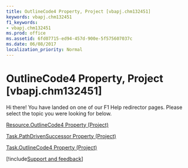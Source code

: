 ```yaml
---
title: OutlineCode4 Property, Project [vbapj.chm132451]
keywords: vbapj.chm132451
f1_keywords:
- vbapj.chm132451
ms.prod: office
ms.assetid: 6fd07715-ed94-457d-900e-5f575607037c
ms.date: 06/08/2017
localization_priority: Normal
---
```



# OutlineCode4 Property, Project [vbapj.chm132451]

Hi there! You have landed on one of our F1 Help redirector pages. Please select the topic you were looking for below.

[Resource.OutlineCode4 Property (Project)](http://msdn.microsoft.com/library/0afa20d5-9be7-6b4f-662d-3173ff9fe9a2%28Office.15%29.aspx)

[Task.PathDrivenSuccessor Property (Project)](http://msdn.microsoft.com/library/ec77b34e-a98c-142e-14ba-868ff93deaad%28Office.15%29.aspx)

[Task.OutlineCode4 Property (Project)](http://msdn.microsoft.com/library/04cfe263-d501-244b-76a3-bb50c769fef3%28Office.15%29.aspx)

[!include[Support and feedback](~/includes/feedback-boilerplate.md)]